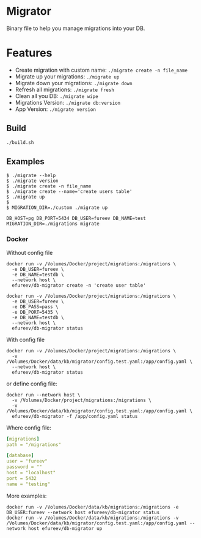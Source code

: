 # Migrator

Binary file to help you manage migrations into your DB.

# Features

- Create migration with custom name: `./migrate create -n file_name`
- Migrate up your migrations: `./migrate up`
- Migrate down your migrations: `./migrate down`
- Refresh all migrations: `./migrate fresh`
- Clean all you DB: `./migrate wipe`
- Migrations Version: `./migrate db:version`
- App Version: `./migrate version`

## Build

```bash
./build.sh
```

## Examples

```shell
$ ./migrate --help
$ ./migrate version
$ ./migrate create -n file_name
$ ./migrate create --name='create users table'
$ ./migrate up
$
$ MIGRATION_DIR=./custom ./migrate up 
```

```shell
DB_HOST=pg DB_PORT=5434 DB_USER=fureev DB_NAME=test MIGRATION_DIR=./migrations migrate 
```

### Docker

Without config file

```shell
docker run -v /Volumes/Docker/project/migrations:/migrations \
  -e DB_USER=fureev \
  -e DB_NAME=testdb \
  --network host \
  efureev/db-migrator create -n 'create user table'
```

```shell
docker run -v /Volumes/Docker/project/migrations:/migrations \
  -e DB_USER=fureev \
  -e DB_PASS=pass \
  -e DB_PORT=5435 \
  -e DB_NAME=testdb \
  --network host \
  efureev/db-migrator status
```

With config file

```shell
docker run -v /Volumes/Docker/project/migrations:/migrations \
  -v /Volumes/Docker/data/kb/migrator/config.test.yaml:/app/config.yaml \
  --network host \
  efureev/db-migrator status
```

or define config file:

```shell
docker run --network host \
  -v /Volumes/Docker/project/migrations:/migrations \
  -v /Volumes/Docker/data/kb/migrator/config.test.yaml:/app/config.yaml \
  efureev/db-migrator -f /app/config.yaml status
```

Where config file:

```yaml
[migrations]
path = "/migrations"

[database]
user = "fureev"
password = ""
host = "localhost"
port = 5432
name = "testing"
```

More examples:

```shell
docker run -v /Volumes/Docker/data/kb/migrations:/migrations -e DB_USER:fureev --network host efureev/db-migrator status
docker run -v /Volumes/Docker/data/kb/migrations:/migrations -v /Volumes/Docker/data/kb/migrator/config.test.yaml:/app/config.yaml --network host efureev/db-migrator up
```
